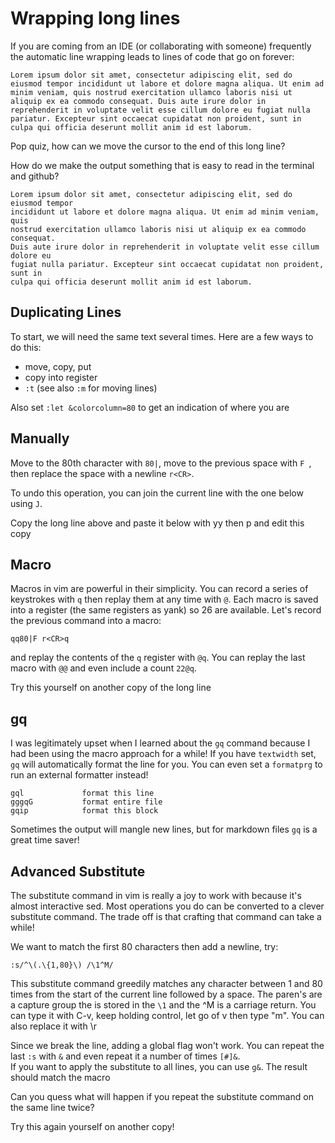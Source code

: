 # Wrapping long lines

If you are coming from an IDE (or collaborating with someone) frequently the
automatic line wrapping leads to lines of code that go on forever:
```
Lorem ipsum dolor sit amet, consectetur adipiscing elit, sed do eiusmod tempor incididunt ut labore et dolore magna aliqua. Ut enim ad minim veniam, quis nostrud exercitation ullamco laboris nisi ut aliquip ex ea commodo consequat. Duis aute irure dolor in reprehenderit in voluptate velit esse cillum dolore eu fugiat nulla pariatur. Excepteur sint occaecat cupidatat non proident, sunt in culpa qui officia deserunt mollit anim id est laborum.
```

Pop quiz, how can we move the cursor to the end of this long line?


How do we make the output something that is easy to read in the terminal and
github?
```
Lorem ipsum dolor sit amet, consectetur adipiscing elit, sed do eiusmod tempor
incididunt ut labore et dolore magna aliqua. Ut enim ad minim veniam, quis
nostrud exercitation ullamco laboris nisi ut aliquip ex ea commodo consequat.
Duis aute irure dolor in reprehenderit in voluptate velit esse cillum dolore eu
fugiat nulla pariatur. Excepteur sint occaecat cupidatat non proident, sunt in
culpa qui officia deserunt mollit anim id est laborum.
```

## Duplicating Lines
To start, we will need the same text several times.  Here are a few ways to
do this:
 - move, copy, put
 - copy into register
 - `:t`  (see also `:m` for moving lines)

Also set `:let &colorcolumn=80` to get an indication of where you are

## Manually
Move to the 80th character with `80|`, move to the previous space with `F `,
then replace the space with a newline `r<CR>`.

To undo this operation, you can join the current line with the one below using `J`.

Copy the long line above and paste it below with yy then p and edit this copy


## Macro
Macros in vim are powerful in their simplicity.  You can record a series of
keystrokes with `q` then replay them at any time with `@`.  Each macro
is saved into a register (the same registers as yank) so 26 are available.
Let's record the previous command into a macro:
```
qq80|F r<CR>q
```
and replay the contents of the `q` register with `@q`.  You can replay the
last macro with `@@` and even include a count `22@q`.

Try this yourself on another copy of the long line

## gq
I was legitimately upset when I learned about the `gq` command because I had
been using the macro approach for a while!
If you have `textwidth` set, `gq` will automatically format the line for you.
You can even set a `formatprg` to run an external formatter instead!
```
gql             format this line
gggqG           format entire file
gqip            format this block 
```
Sometimes the output will mangle new lines, but for markdown files `gq` is a
great time saver!


## Advanced Substitute

The substitute command in vim is really a joy to work with because it's almost
interactive sed.  Most operations you do can be converted to a clever substitute
command.  The trade off is that crafting that command can take a while!

We want to match the first 80 characters then add a newline, try:
```
:s/^\(.\{1,80}\) /\1^M/
```

This substitute command greedily matches any character between 1 and 80 times
from the start of the current line followed by a space. The paren's 
are a capture group the is stored in the `\1` and the ^M is a carriage return. 
You can type it with C-v, keep holding control, let go of v then type "m".
You can also replace it with \r

Since we break the line, adding a global flag won't work.  You can repeat the
last `:s` with `&` and even repeat it a number of times `[#]&`.  
If you want to apply the substitute to all lines, you
can use `g&`.  The result should match the macro

Can you quess what will happen if you repeat the substitute command on the same
line twice?

Try this again yourself on another copy!

